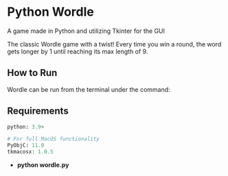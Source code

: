 # Python Wordle

A game made in Python and utilizing Tkinter for the GUI

The classic Wordle game with a twist!
Every time you win a round, the word gets longer by 1 until reaching its max length of 9.

## How to Run

Wordle can be run from the terminal under the command:

## Requirements
```python
python: 3.9+

# For full MacOS functionality
PyObjC: 11.0
tkmacosx: 1.0.5
```

- **python wordle.py**
